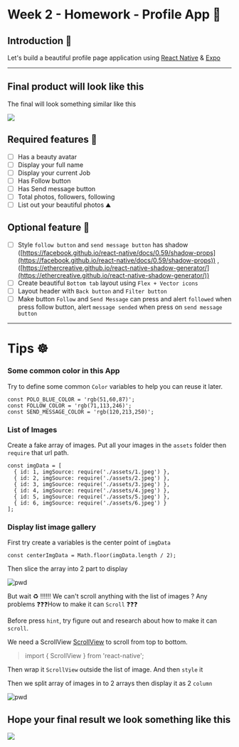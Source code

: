 <div class="panel panel-default">

<div class="panel-body markdown-body">

# [<span class="glyphicon glyphicon-link"></span>](#heading-week-2-homework-profile-app)Week 2 - Homework - **Profile App 💁**

## [<span class="glyphicon glyphicon-link"></span>](#heading-introduction)Introduction 🌟

Let's build a beautiful profile page application using [React Native](https://facebook.github.io/react-native/) & [Expo](https://expo.io/)

* * *

## [<span class="glyphicon glyphicon-link"></span>](#heading-final-product-will-look-like-this)Final product will look like this

The final will look something similar like this

![](https://cdn.dribbble.com/users/551602/screenshots/6133396/social-dribbble.png)

## [<span class="glyphicon glyphicon-link"></span>](#heading-required-features)Required features 🍹

*   [ ] Has a beauty avatar
*   [ ] Display your full name
*   [ ] Display your current Job
*   [ ] Has Follow button
*   [ ] Has Send message button
*   [ ] Total photos, followers, following
*   [ ] List out your beautiful photos ⛰

## [<span class="glyphicon glyphicon-link"></span>](#heading-optional-feature)Optional feature 🍹

*   [ ] Style `follow button` and `send message button` has shadow ([https://facebook.github.io/react-native/docs/0.59/shadow-props](https://facebook.github.io/react-native/docs/0.59/shadow-props)) , ([https://ethercreative.github.io/react-native-shadow-generator/](https://ethercreative.github.io/react-native-shadow-generator/))
*   [ ] Create beautiful `Bottom tab` layout using `Flex + Vector icons`
*   [ ] Layout header with `Back button` and `Filter button`
*   [ ] Make button `Follow` and `Send Message` can press and alert `followed` when press follow button, alert `message sended` when press on `send message button`

* * *

# [<span class="glyphicon glyphicon-link"></span>](#heading-tips)Tips ☸

### [<span class="glyphicon glyphicon-link"></span>](#heading-some-common-color-in-this-app)Some common color in this App

Try to define some common `Color` variables to help you can reuse it later.

    const POLO_BLUE_COLOR = 'rgb(51,60,87)';
    const FOLLOW_COLOR = 'rgb(71,113,246)';
    const SEND_MESSAGE_COLOR = 'rgb(120,213,250)';

### [<span class="glyphicon glyphicon-link"></span>](#heading-list-of-images)List of Images

Create a fake array of images. Put all your images in the `assets` folder then `require` that url path.

    const imgData = [
      { id: 1, imgSource: require('./assets/1.jpeg') },
      { id: 2, imgSource: require('./assets/2.jpeg') },
      { id: 3, imgSource: require('./assets/3.jpeg') },
      { id: 4, imgSource: require('./assets/4.jpeg') },
      { id: 5, imgSource: require('./assets/5.jpeg') },
      { id: 6, imgSource: require('./assets/6.jpeg') }
    ];

### [<span class="glyphicon glyphicon-link"></span>](#heading-display-list-image-gallery)Display list image gallery

First try create a variables is the center point of `imgData`

    const centerImgData = Math.floor(imgData.length / 2);

Then slice the array into 2 part to display

![pwd](https://imgur.com/nJ96Tkf.png "pwd")

But wait ♻ !!!!!! We can't scroll anything with the list of images ? Any problems ❓❓❓How to make it can `Scroll` ❓❓❓

Before press `hint`, try figure out and research about how to make it can `scroll`.

We need a ScrollView [ScrollView](https://facebook.github.io/react-native/docs/scrollview.html) to scroll from top to bottom.

> import { ScrollView } from 'react-native';

Then wrap it `ScrollView` outside the list of image. And then `style` it

Then we split array of images in to 2 arrays then display it as 2 `column`

![pwd](https://imgur.com/XXpngTN.png "pwd")

## [<span class="glyphicon glyphicon-link"></span>](#heading-hope-your-final-result-we-look-something-like-this)Hope your final result we look something like this

![](https://imgur.com/2Yaa1dk.png)
